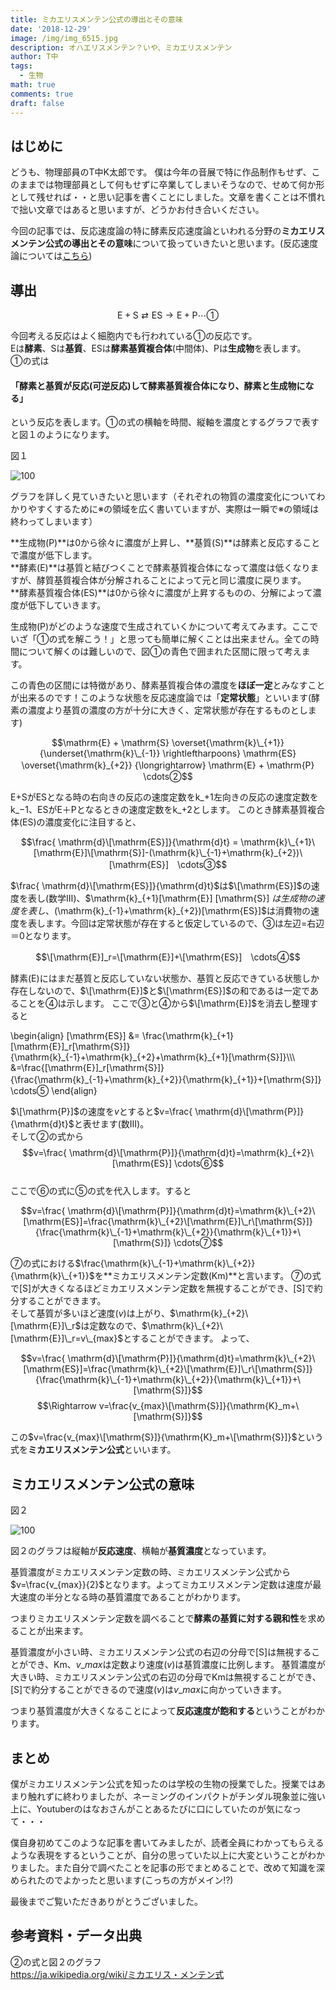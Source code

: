 ```yaml
---
title: ミカエリスメンテン公式の導出とその意味
date: '2018-12-29'
image: /img/img_6515.jpg
description: オハエリスメンテン？いや、ミカエリスメンテン
author: T中
tags:
  - 生物
math: true
comments: true
draft: false
---
```


## はじめに

どうも、物理部員のT中K太郎です。
僕は今年の音展で特に作品制作もせず、このままでは物理部員として何もせずに卒業してしまいそうなので、せめて何か形として残せれば・・と思い記事を書くことにしました。文章を書くことは不慣れで拙い文章ではあると思いますが、どうかお付き合いください。

今回の記事では、反応速度論の特に酵素反応速度論といわれる分野の**ミカエリスメンテン公式の導出とその意味**について扱っていきたいと思います。(反応速度論については[こちら](/img/sokudo.pdf))

## 導出

$$\mathrm{E}+\mathrm{S} \rightleftarrows \mathrm{E}\mathrm{S} \rightarrow \mathrm{E}+\mathrm{P}　\cdots①$$

今回考える反応はよく細胞内でも行われている①の反応です。  
Eは**酵素**、Sは**基質**、ESは**酵素基質複合体**(中間体)、Pは**生成物**を表します。  
①の式は
#### 「酵素と基質が反応(可逆反応)して酵素基質複合体になり、酵素と生成物になる」
という反応を表します。①の式の横軸を時間、縦軸を濃度とするグラフで表すと図１のようになります。

図１

![](/img/36378.jpg "100")

グラフを詳しく見ていきたいと思います（それぞれの物質の濃度変化についてわかりやすくするために※の領域を広く書いていますが、実際は一瞬で※の領域は終わってしまいます）  

**生成物(P)**は0から徐々に濃度が上昇し、**基質(S)**は酵素と反応することで濃度が低下します。  
**酵素(E)**は基質と結びつくことで酵素基質複合体になって濃度は低くなりますが、酵質基質複合体が分解されることによって元と同じ濃度に戻ります。  
**酵素基質複合体(ES)**は0から徐々に濃度が上昇するものの、分解によって濃度が低下していきます。


生成物(P)がどのような速度で生成されていくかについて考えてみます。ここでいざ「①の式を解こう！」と思っても簡単に解くことは出来ません。全ての時間について解くのは難しいので、図①の青色で囲まれた区間に限って考えます。

この青色の区間には特徴があり、酵素基質複合体の濃度を**ほぼ一定**とみなすことが出来るのです！このような状態を反応速度論では「**定常状態**」といいます(酵素の濃度より基質の濃度の方が十分に大きく、定常状態が存在するものとします)

$$\mathrm{E} + \mathrm{S} \overset{\mathrm{k}\_{+1}}{\underset{\mathrm{k}\_{-1}} \rightleftharpoons} \mathrm{ES}  \overset{\mathrm{k}_{+2}} {\longrightarrow} \mathrm{E} + \mathrm{P}　\cdots②$$

E+SがESとなる時の右向きの反応の速度定数を$\mathrm{k}\_{+1}$左向きの反応の速度定数を$\mathrm{k}\_{-1}$、ESが$\mathrm{E}＋\mathrm{P}$となるときの速度定数を$\mathrm{k}\_{+2}$とします。
このとき酵素基質複合体(ES)の濃度変化に注目すると、

$$\frac{ \mathrm{d}\[\mathrm{ES}]}{\mathrm{d}t} = \mathrm{k}\_{+1}\[\mathrm{E}]\[\mathrm{S}]-(\mathrm{k}\_{-1}+\mathrm{k}_{+2})\[\mathrm{ES}]　\cdots③$$

$\frac{ \mathrm{d}\[\mathrm{ES}]}{\mathrm{d}t}$は$\[\mathrm{ES}]$の速度を表し(数学Ⅲ)、$\mathrm{k}\_{+1}\[\mathrm{E}] \[\mathrm{S}] $は生成物の速度を表し、$(\mathrm{k}\_{-1}+\mathrm{k}_{+2})\[\mathrm{ES}]$は消費物の速度を表します。今回は定常状態が存在すると仮定しているので、③は左辺=右辺＝0となります。

$$\[\mathrm{E}]_r=\[\mathrm{E}]+\[\mathrm{ES}]　\cdots④$$

酵素($\mathrm{E}$)にはまだ基質と反応していない状態か、基質と反応できている状態しか存在しないので、$\[\mathrm{E}]$と$\[\mathrm{ES}]$の和であるは一定であることを④は示します。
ここで③と④から$\[\mathrm{E}]$を消去し整理すると

\begin{align}
\[\mathrm{ES}] &= \frac{\mathrm{k}_{+1}\[\mathrm{E}]\_r\[\mathrm{S}]} {\mathrm{k}\_{-1}+\mathrm{k}\_{+2}+\mathrm{k}\_{+1}\[\mathrm{S}]}\\\\\\
&=\frac{\[\mathrm{E}]\_r\[\mathrm{S}]} {\frac{\mathrm{k}\_{-1}+\mathrm{k}\_{+2}}{\mathrm{k}\_{+1}}+\[\mathrm{S}]}　\cdots⑤
\end{align}

$\[\mathrm{P}]$の速度を$v$とすると$v=\frac{ \mathrm{d}\[\mathrm{P}]}{\mathrm{d}t}$と表せます(数Ⅲ)。\
そして②の式から$$v=\frac{ \mathrm{d}\[\mathrm{P}]}{\mathrm{d}t}=\mathrm{k}_{+2}\[\mathrm{ES}]  \cdots⑥$$\
ここで⑥の式に⑤の式を代入します。すると

$$v=\frac{ \mathrm{d}\[\mathrm{P}]}{\mathrm{d}t}=\mathrm{k}\_{+2}\[\mathrm{ES}]=\frac{\mathrm{k}\_{+2}\[\mathrm{E}]\_r\[\mathrm{S}]} {\frac{\mathrm{k}\_{-1}+\mathrm{k}\_{+2}}{\mathrm{k}\_{+1}}+\[\mathrm{S}]}  \cdots⑦$$

⑦の式における$\frac{\mathrm{k}\_{-1}+\mathrm{k}\_{+2}}{\mathrm{k}\_{+1}}$を**ミカエリスメンテン定数(Km)**と言います。
⑦の式で\[S]が大きくなるほどミカエリスメンテン定数を無視することができ、\[S]で約分することができます。\
そして基質が多いほど速度($v$)は上がり、$\mathrm{k}_{+2}\[\mathrm{E}]\_r$は定数なので、$\mathrm{k}\_{+2}\[\mathrm{E}]\_r=v\_{max}$とすることができます。
よって、

$$v=\frac{ \mathrm{d}\[\mathrm{P}]}{\mathrm{d}t}=\mathrm{k}\_{+2}\[\mathrm{ES}]=\frac{\mathrm{k}\_{+2}\[\mathrm{E}]\_r\[\mathrm{S}]} {\frac{\mathrm{k}\_{-1}+\mathrm{k}\_{+2}}{\mathrm{k}\_{+1}}+\[\mathrm{S}]}$$
$$\Rightarrow v=\frac{v_{max}\[\mathrm{S}]}{\mathrm{K}_m+\[\mathrm{S}]}$$

この$v=\frac{v_{max}\[\mathrm{S}]}{\mathrm{K}_m+\[\mathrm{S}]}$という式を**ミカエリスメンテン公式**といいます。

## ミカエリスメンテン公式の意味

図２

![](/img/400px-s-vplot.gif "100")

図２のグラフは縦軸が**反応速度**、横軸が**基質濃度**となっています。

基質濃度がミカエリスメンテン定数の時、ミカエリスメンテン公式から$v=\frac{v_{max}}{2}$となります。よってミカエリスメンテン定数は速度が最大速度の半分となる時の基質濃度であることがわかります。

つまりミカエリスメンテン定数を調べることで**酵素の基質に対する親和性**を求めることが出来ます。

基質濃度が小さい時、ミカエリスメンテン公式の右辺の分母で\[S]は無視することができ、$\mathrm{Km}$、$v\_{max}$は定数より速度($v$)は基質濃度に比例します。
基質濃度が大きい時、ミカエリスメンテン公式の右辺の分母で$\mathrm{Km}$は無視することができ、\[S]で約分することができるので速度($v$)は$v\_{max}$に向かっていきます。  

つまり基質濃度が大きくなることによって**反応速度が飽和する**ということがわかります。

## まとめ

僕がミカエリスメンテン公式を知ったのは学校の生物の授業でした。授業ではあまり触れずに終わりましたが、ネーミングのインパクトがチンダル現象並に強い上に、Youtuberのはなおさんがことあるたびに口にしていたのが気になって・・・

僕自身初めてこのような記事を書いてみましたが、読者全員にわかってもらえるような表現をするということが、自分の思っていた以上に大変ということがわかりました。また自分で調べたことを記事の形でまとめることで、改めて知識を深められたのでよかったと思います(こっちの方がメイン!?)

最後までご覧いただきありがとうございました。

## 参考資料・データ出典

②の式と図２のグラフ\
https://ja.wikipedia.org/wiki/ミカエリス・メンテン式
